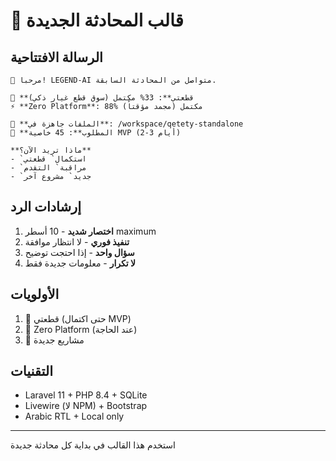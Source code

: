 # 💬 قالب المحادثة الجديدة

## الرسالة الافتتاحية
```
👋 مرحباً! LEGEND-AI متواصل من المحادثة السابقة.

🚗 **قطعتي**: 33% مكتمل (سوق قطع غيار ذكي)
⚡ **Zero Platform**: 88% مكتمل (مجمد مؤقتاً) 

📁 **الملفات جاهزة في**: /workspace/qetety-standalone
🎯 **المطلوب**: 45 خاصية MVP (2-3 أيام)

**ماذا تريد الآن؟**
- `استكمال` قطعتي
- `مراقبة` التقدم  
- `جديد` مشروع آخر
```

## إرشادات الرد
1. **اختصار شديد** - 10 أسطر maximum
2. **تنفيذ فوري** - لا انتظار موافقة
3. **سؤال واحد** - إذا احتجت توضيح
4. **لا تكرار** - معلومات جديدة فقط

## الأولويات
1. 🥇 قطعتي (حتى اكتمال MVP)
2. 🥈 Zero Platform (عند الحاجة)
3. 🥉 مشاريع جديدة

## التقنيات
- Laravel 11 + PHP 8.4 + SQLite
- Livewire (لا NPM) + Bootstrap
- Arabic RTL + Local only

---
استخدم هذا القالب في بداية كل محادثة جديدة